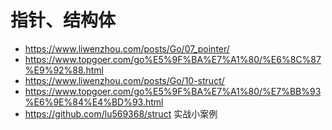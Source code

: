 # 指针、结构体

- https://www.liwenzhou.com/posts/Go/07_pointer/
- https://www.topgoer.com/go%E5%9F%BA%E7%A1%80/%E6%8C%87%E9%92%88.html
- https://www.liwenzhou.com/posts/Go/10-struct/
- https://www.topgoer.com/go%E5%9F%BA%E7%A1%80/%E7%BB%93%E6%9E%84%E4%BD%93.html
- https://github.com/lu569368/struct 实战小案例